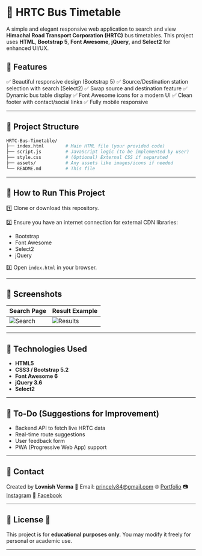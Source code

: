 # 🚌 HRTC Bus Timetable

A simple and elegant responsive web application to search and view **Himachal Road Transport Corporation (HRTC)** bus timetables.
This project uses **HTML**, **Bootstrap 5**, **Font Awesome**, **jQuery**, and **Select2** for enhanced UI/UX.

## 🚩 Features

✅ Beautiful responsive design (Bootstrap 5)
✅ Source/Destination station selection with search (Select2)
✅ Swap source and destination feature
✅ Dynamic bus table display
✅ Font Awesome icons for a modern UI
✅ Clean footer with contact/social links
✅ Fully mobile responsive

---

## 📂 Project Structure

```bash
HRTC-Bus-Timetable/
├── index.html        # Main HTML file (your provided code)
├── script.js         # JavaScript logic (to be implemented by user)
├── style.css         # (Optional) External CSS if separated
├── assets/           # Any assets like images/icons if needed
└── README.md         # This file
```

---

## 🚀 How to Run This Project

1️⃣ Clone or download this repository.

2️⃣ Ensure you have an internet connection for external CDN libraries:

* Bootstrap
* Font Awesome
* Select2
* jQuery

3️⃣ Open `index.html` in your browser.

---

## 📸 Screenshots



| Search Page                                                     | Result Example                                                     |
| --------------------------------------------------------------- | ------------------------------------------------------------------ |
| ![Search](https://github.com/user-attachments/assets/41654e2a-4735-4c26-a10d-ee31ae718e9f) | ![Results](https://github.com/user-attachments/assets/3b6e67aa-0049-4cab-a39b-930db4ff0073) |

---

## 🔧 Technologies Used

* **HTML5**
* **CSS3 / Bootstrap 5.2**
* **Font Awesome 6**
* **jQuery 3.6**
* **Select2**

---

## 🔨 To-Do (Suggestions for Improvement)

* Backend API to fetch live HRTC data
* Real-time route suggestions
* User feedback form
* PWA (Progressive Web App) support

---

## 🙋 Contact

Created by **Lovnish Verma**
📧 Email: [princelv84@gmail.com](mailto:princelv84@gmail.com)
🌐 [Portfolio](https://lovnishverma.github.io/)
📷 [Instagram](https://www.instagram.com/lovnish.tech)
📘 [Facebook](https://www.facebook.com/lovnishverma.tech)

---

## 📄 License 🦄

This project is for **educational purposes only**.
You may modify it freely for personal or academic use.

---

